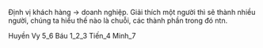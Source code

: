 Định vị khách hàng -> doanh nghiệp.
Giải thích một người thì sẽ thành nhiều người, chúng ta hiểu thế nào là chuỗi, các thành phần trong đó ntn.

Huyền Vy 5_6
Báu 1_2_3
Tiến_4
Minh_7